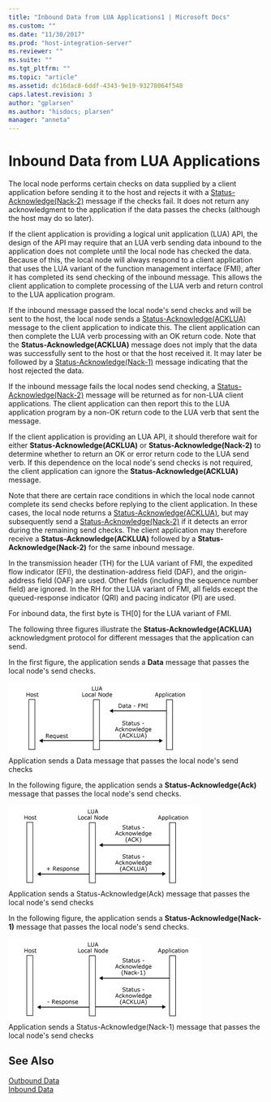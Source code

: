 ```yaml
---
title: "Inbound Data from LUA Applications1 | Microsoft Docs"
ms.custom: ""
ms.date: "11/30/2017"
ms.prod: "host-integration-server"
ms.reviewer: ""
ms.suite: ""
ms.tgt_pltfrm: ""
ms.topic: "article"
ms.assetid: dc16dac8-6ddf-4343-9e19-93278064f548
caps.latest.revision: 3
author: "gplarsen"
ms.author: "hisdocs; plarsen"
manager: "anneta"
---
```

# Inbound Data from LUA Applications
The local node performs certain checks on data supplied by a client application before sending it to the host and rejects it with a [Status-Acknowledge(Nack-2)](./status-acknowledge-nack-2-2.md) message if the checks fail. It does not return any acknowledgment to the application if the data passes the checks (although the host may do so later).  
  
 If the client application is providing a logical unit application (LUA) API, the design of the API may require that an LUA verb sending data inbound to the application does not complete until the local node has checked the data. Because of this, the local node will always respond to a client application that uses the LUA variant of the function management interface (FMI), after it has completed its send checking of the inbound message. This allows the client application to complete processing of the LUA verb and return control to the LUA application program.  
  
 If the inbound message passed the local node's send checks and will be sent to the host, the local node sends a [Status-Acknowledge(ACKLUA)](./status-acknowledge-acklua-2.md) message to the client application to indicate this. The client application can then complete the LUA verb processing with an OK return code. Note that the **Status-Acknowledge(ACKLUA)** message does not imply that the data was successfully sent to the host or that the host received it. It may later be followed by a [Status-Acknowledge(Nack-1)](./status-acknowledge-nack-2-2.md) message indicating that the host rejected the data.  
  
 If the inbound message fails the local nodes send checking, a [Status-Acknowledge(Nack-2)](./status-acknowledge-nack-2-2.md) message will be returned as for non-LUA client applications. The client application can then report this to the LUA application program by a non-OK return code to the LUA verb that sent the message.  
  
 If the client application is providing an LUA API, it should therefore wait for either **Status-Acknowledge(ACKLUA)** or **Status-Acknowledge(Nack-2)** to determine whether to return an OK or error return code to the LUA send verb. If this dependence on the local node's send checks is not required, the client application can ignore the **Status-Acknowledge(ACKLUA)** message.  
  
 Note that there are certain race conditions in which the local node cannot complete its send checks before replying to the client application. In these cases, the local node returns a [Status-Acknowledge(ACKLUA)](./status-acknowledge-acklua-2.md), but may subsequently send a [Status-Acknowledge(Nack-2)](./status-acknowledge-nack-2-2.md) if it detects an error during the remaining send checks. The client application may therefore receive a **Status-Acknowledge(ACKLUA)** followed by a **Status-Acknowledge(Nack-2)** for the same inbound message.  
  
 In the transmission header (TH) for the LUA variant of FMI, the expedited flow indicator (EFI), the destination-address field (DAF), and the origin-address field (OAF) are used. Other fields (including the sequence number field) are ignored. In the RH for the LUA variant of FMI, all fields except the queued-response indicator (QRI) and pacing indicator (PI) are used.  
  
 For inbound data, the first byte is TH[0] for the LUA variant of FMI.  
  
 The following three figures illustrate the **Status-Acknowledge(ACKLUA)** acknowledgment protocol for different messages that the application can send.  
  
 In the first figure, the application sends a **Data** message that passes the local node's send checks.  
  
 ![](../core/media/32703y.gif "32703y")  
Application sends a Data message that passes the local node's send checks  
  
 In the following figure, the application sends a **Status-Acknowledge(Ack)** message that passes the local node's send checks.  
  
 ![](../core/media/32703ya.gif "32703ya")  
Application sends a Status-Acknowledge(Ack) message that passes the local node's send checks  
  
 In the following figure, the application sends a **Status-Acknowledge(Nack-1)** message that passes the local node's send checks.  
  
 ![](../core/media/32703yb.gif "32703yb")  
Application sends a Status-Acknowledge(Nack-1) message that passes the local node's send checks  
  
## See Also  
 [Outbound Data](../core/outbound-data1.md)   
 [Inbound Data](../core/inbound-data2.md)